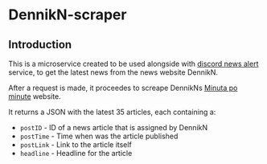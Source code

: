 # DennikN-scraper
## Introduction
This is a microservice created to be used alongside with [discord news alert](https://github.com/f1lrotto/news-from-dennik-n-discord-alert) service, to get the latest news from the news website DennikN. 

After a request is made, it proceedes to screape DennikNs [Minuta po minute](https://dennikn.sk/minuta) website. 

It returns a JSON with the latest 35 articles, each containing a:
- `postID` - ID of a news article that is assigned by DennikN
- `postTime` - Time when was the article published
- `postLink` - Link to the article itself
- `headline` - Headline for the article
